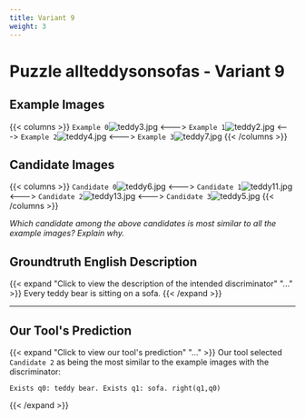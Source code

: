 ```yaml
---
title: Variant 9
weight: 3
---
```


# Puzzle allteddysonsofas - Variant 9

## Example Images
{{< columns >}}
`Example 0`![teddy3.jpg](/natscene-data/images/teddy3.jpg)
<--->
`Example 1`![teddy2.jpg](/natscene-data/images/teddy2.jpg)
<--->
`Example 2`![teddy4.jpg](/natscene-data/images/teddy4.jpg)
<--->
`Example 3`![teddy7.jpg](/natscene-data/images/teddy7.jpg)
{{< /columns >}}

## Candidate Images
{{< columns >}}
`Candidate 0`![teddy6.jpg](/natscene-data/images/teddy6.jpg)
<--->
`Candidate 1`![teddy11.jpg](/natscene-data/images/teddy11.jpg)
<--->
`Candidate 2`![teddy13.jpg](/natscene-data/images/teddy13.jpg)
<--->
`Candidate 3`![teddy5.jpg](/natscene-data/images/teddy5.jpg)
{{< /columns >}}

*Which candidate among the above candidates is most similar to all the example images? Explain why.*

## Groundtruth English Description

{{< expand "Click to view the description of the intended discriminator" "..." >}}
Every teddy bear is sitting on a sofa.
{{< /expand >}}

---



## Our Tool's Prediction

{{< expand "Click to view our tool's prediction" "..." >}}
Our tool selected `Candidate 2` as being the most similar to the example images with the discriminator:
```plaintext
Exists q0: teddy bear. Exists q1: sofa. right(q1,q0)
```
{{< /expand >}}
